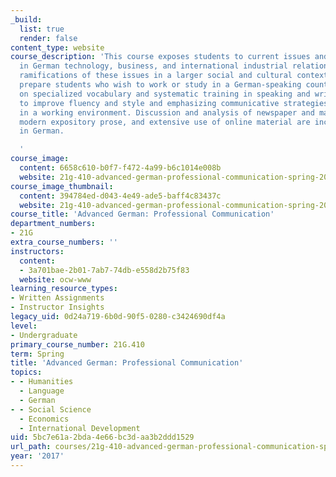 ```yaml
---
_build:
  list: true
  render: false
content_type: website
course_description: 'This course exposes students to current issues and language use
  in German technology, business, and international industrial relations, and discusses
  ramifications of these issues in a larger social and cultural context. We seek to
  prepare students who wish to work or study in a German-speaking country by focusing
  on specialized vocabulary and systematic training in speaking and writing skills
  to improve fluency and style and emphasizing communicative strategies that are crucial
  in a working environment. Discussion and analysis of newspaper and magazine articles,
  modern expository prose, and extensive use of online material are included. Taught
  in German.

  '
course_image:
  content: 6658c610-b0f7-f472-4a99-b6c1014e008b
  website: 21g-410-advanced-german-professional-communication-spring-2017
course_image_thumbnail:
  content: 394784ed-d043-4e49-ade5-baff4c83437c
  website: 21g-410-advanced-german-professional-communication-spring-2017
course_title: 'Advanced German: Professional Communication'
department_numbers:
- 21G
extra_course_numbers: ''
instructors:
  content:
  - 3a701bae-2b01-7ab7-74db-e558d2b75f83
  website: ocw-www
learning_resource_types:
- Written Assignments
- Instructor Insights
legacy_uid: 0d24a719-6b0d-90f5-0280-c3424690df4a
level:
- Undergraduate
primary_course_number: 21G.410
term: Spring
title: 'Advanced German: Professional Communication'
topics:
- - Humanities
  - Language
  - German
- - Social Science
  - Economics
  - International Development
uid: 5bc7e61a-2bda-4e66-bc3d-aa3b2ddd1529
url_path: courses/21g-410-advanced-german-professional-communication-spring-2017
year: '2017'
---
```

